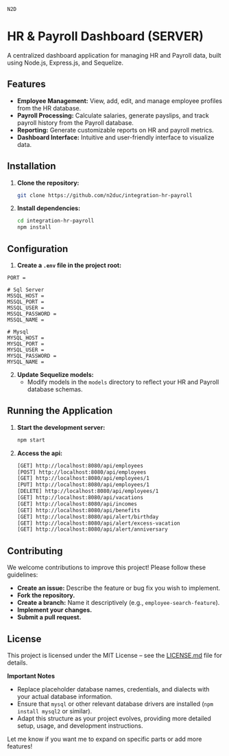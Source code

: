 `N2D`

# HR & Payroll Dashboard (SERVER)

A centralized dashboard application for managing HR and Payroll data, built using Node.js, Express.js, and Sequelize.

## Features

* **Employee Management:** View, add, edit, and manage employee profiles from the HR database.
* **Payroll Processing:** Calculate salaries, generate payslips, and track payroll history from the Payroll database.
* **Reporting:** Generate customizable reports on HR and payroll metrics.
* **Dashboard Interface:** Intuitive and user-friendly interface to visualize data.

## Installation

1. **Clone the repository:**
   ```bash
   git clone https://github.com/n2duc/integration-hr-payroll
   ```

2. **Install dependencies:**
   ```bash
   cd integration-hr-payroll
   npm install 
   ```

## Configuration

1. **Create a `.env` file in the project root:**
  ```
  PORT = 

  # Sql Server
  MSSQL_HOST = 
  MSSQL_PORT = 
  MSSQL_USER = 
  MSSQL_PASSWORD = 
  MSSQL_NAME = 

  # Mysql
  MYSQL_HOST = 
  MYSQL_PORT = 
  MYSQL_USER = 
  MYSQL_PASSWORD = 
  MYSQL_NAME = 
  ```

2. **Update Sequelize models:**
   * Modify models in the `models` directory to reflect your HR and Payroll database schemas.

## Running the Application

1. **Start the development server:**
   ```bash
   npm start
   ```

2. **Access the api:** 
   ```bash
   [GET] http://localhost:8080/api/employees
   [POST] http://localhost:8080/api/employees
   [GET] http://localhost:8080/api/employees/1
   [PUT] http://localhost:8080/api/employees/1
   [DELETE] http://localhost:8080/api/employees/1
   [GET] http://localhost:8080/api/vacations
   [GET] http://localhost:8080/api/incomes
   [GET] http://localhost:8080/api/benefits
   [GET] http://localhost:8080/api/alert/birthday
   [GET] http://localhost:8080/api/alert/excess-vacation
   [GET] http://localhost:8080/api/alert/anniversary
   ```

## Contributing

We welcome contributions to improve this project! Please follow these guidelines:

* **Create an issue:** Describe the feature or bug fix you wish to implement.
* **Fork the repository.**
* **Create a branch:**  Name it descriptively (e.g., `employee-search-feature`).
* **Implement your changes.**
* **Submit a pull request.**

## License

This project is licensed under the MIT License – see the [LICENSE.md](LICENSE.md) file for details.

**Important Notes**

* Replace placeholder database names, credentials, and dialects with your actual database information.
* Ensure that `mysql` or other relevant database drivers are installed (`npm install mysql2` or similar).
* Adapt this structure as your project evolves, providing more detailed setup, usage, and development instructions. 

Let me know if you want me to expand on specific parts or add more features! 